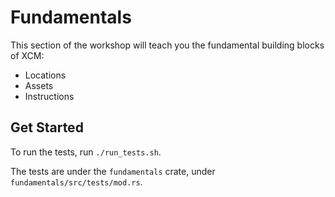# Fundamentals

This section of the workshop will teach you the fundamental building blocks of XCM:

- Locations
- Assets
- Instructions

## Get Started

To run the tests, run `./run_tests.sh`.

The tests are under the `fundamentals` crate, under `fundamentals/src/tests/mod.rs`.
